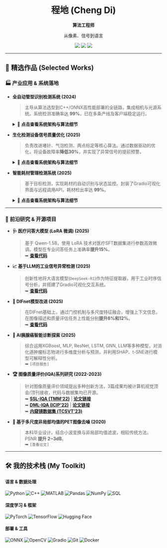 <div align="center">

# 程地 (Cheng Di)

**算法工程师**

<p>从像素、信号到语言</p>

<p>
  <a href="mailto:chengdigogogo@outlook.com"><img src="https://img.shields.io/badge/Email-D14836?style=for-the-badge&logo=gmail&logoColor=white" /></a>
  <a href="https://www.linkedin.com/in/%E5%9C%B0-%E7%A8%8B-442023295/"><img src="https://img.shields.io/badge/LinkedIn-0077B5?style=for-the-badge&logo=linkedin&logoColor=white" /></a>
  <a href="https://ieeexplore.ieee.org/author/37089721043"><img src="https://img.shields.io/badge/IEEE-00629B?style=for-the-badge&logo=ieee&logoColor=white" /></a>
</p>

</div>

---

## 🚀 精选作品 (Selected Works)

### 🏭 **产业应用 & 系统落地**

*   **全自动管型识别检测系统 (2024)**
    > 主导从算法选型到C++/ONNX高性能部署的全链路，集成相机与光源系统。系统检测准确率达 **99%**，已在多条产线及客户端稳定运行。
    <details>
    <summary>📜 <b>点击查看系统架构与算法细节</b></summary>

    *   **系统架构:** 
        1.  **图像采集:** C++ SDK调用工业相机，与LED光源系统同步曝光，获取高质量显微图像。
        2.  **预处理:** 使用OpenCV进行图像增强，如对比度拉伸、白平衡校正，突出管型特征。
        3.  **模型推理:** 将PyTorch训练的模型转换为ONNX格式，使用ONNX Runtime在C++环境中进行高性能推理。
        4.  **后处理与输出:** 对模型的分割Mask进行形态学操作（如开运算）去噪，计算管型数量与分类，并将结果通过业务逻辑接口输出。

    *   **算法细节:**
        - **模型选型:** 采用两阶段策略，先由轻量级的**YOLOv8-n**进行快速目标定位，再对ROI区域使用**U-Net**进行像素级精准分割，兼顾速度与精度。
        - **数据增强:** 针对显微图像特点，设计了包括随机旋转、仿射变换以及模拟不同光照条件的自定义数据增强策略。
        - **损失函数:** 采用**Dice Loss + Focal Loss**的组合损失函数，有效解决了样本类别不均衡和小目标分割难的问题。
    </details>

*   **生化检测设备信号质量优化 (2025)**
    > 负责改进堵针、气泡检测、两点标定等核心算法。通过数据驱动的优化，将设备故障率**降低30%**，并实现了异常信号的提前预警。
    <details>
    <summary>📜 <b>点击查看系统架构与算法细节</b></summary>

    *   **系统架构:** 
        1.  **数据接入:** 通过SQL从设备数据库实时/批量拉取传感器原始数据流（如压力、光耦信号）。
        2.  **信号处理流水线:** 使用Python (Pandas, NumPy) 构建信号处理管道，包括滤波、降噪、特征提取。
        3.  **多算法模块:** 并行运行堵针、气泡等多个检测算法模块。
        4.  **决策与报警:** 融合各模块输出，生成设备状态诊断报告，并通过系统接口触发报警。

    *   **算法细节:**
        - **堵针检测:** 基于时序信号的**统计特征（滑动窗口内的均值、方差、峰度）**与模板匹配，实时监测压力曲线的异常抬升或剧烈波动。
        - **液路气泡检测:** 利用**高通滤波与峰值检测算法**，捕捉光耦信号中的瞬时高频扰动，精准识别由微小气泡引起的信号下跌。
        - **两点标定算法:** 引入**带权重因子的非线性拟合**，修正传感器在不同浓度下的响应漂移，确保检测结果的准确性与一致性。
    </details>

*   **智能耗材管理检测系统 (2025)**
    > 基于目标检测，实现耗材的自动识别与状态监控。封装了Gradio可视化界面与远程调用API，耗材检出率达 **99%**。
    <details>
    <summary>📜 <b>点击查看系统架构与算法细节</b></summary>

    *   **系统架构:** 
        1.  **动态区域定位:** 首先运行“工作区域分析算法”，自动框定耗材架或工作台面，排除背景干扰。
        2.  **目标检测:** 在定位出的ROI内，运行目标检测模型，识别各类耗材的位置与数量。
        3.  **状态分析:** 根据检测框的位置、数量变化，判断耗材是“在位”、“缺失”还是“使用中”。
        4.  **接口服务:** 使用Gradio快速搭建可视化Demo，同时提供C++封装的RESTful API接口，供上层系统远程调用。

    *   **算法细节:**
        - **工作区域分析:** 利用**OpenCV的颜色空间转换(HSV)和轮廓查找(Contour Finding)**，快速稳定地定位颜色或形状特定的工作区域托盘。
        - **模型优化:** 选用轻量化的**YOLOv5s**模型，并进行**INT8量化**，在保证精度的前提下，大幅提升在边缘设备上的推理速度。
        - **鲁棒性设计:** 通过大量场景数据（不同光照、角度、遮挡）进行模型训练，并采用**NMS（非极大值抑制）**的优化阈值，提高复杂场景下的检测鲁棒性。
    </details>

---

### 🔬 **前沿研究 & 开源项目**

*   **🩺 医疗问答大模型 (LoRA 微调) (2025)**
    > 基于 Qwen-1.5B，使用 LoRA 技术对医疗SFT数据集进行参数高效微调。模型在专业问答任务上准确率**提升15%**。
    > <br>➥ **[查看代码](https://github.com/Nano-cd/deepseek-lora-medical)**

*   **📈 基于LLM的工业信号异常检测 (2025)**
    > 创新性地将大语言模型(`DeepSeek-R1`)作为特征提取器，用于工业时序信号分析，并搭建了Gradio可视化交互系统。
    > <br>➥ **[查看代码](https://github.com/Nano-cd/LLM_Detection)**

*   **🧠 DIFnet模型改进 (2025)**
    > 在DIFnet基础上，通过门控机制与多尺度特征融合，增强上下文信息，在图像描述和质量评估任务上性能分别**提升8%和12%**。
    > <br>➥ **[查看代码](https://github.com/Nano-cd/difDLnet)**

*   **🧬 AI胰腺癌智能诊断探索 (2025)**
    > 综合运用XGBoost, MLP, ResNet, LSTM, GNN, LLM等多种模型，对消化道肿瘤标志物进行多维度分析与预测，并利用SHAP、t-SNE进行模型可解释性分析。
    > <br>➥ `[项目报告]`

*   **🏆 图像质量评价(IQA)系列研究 (2022-2023)**
    > 针对图像质量评价领域提出多种创新方法，3篇成果均被计算机视觉顶会/顶刊接收，代码与数据集均已开源。
    > <br>➥ **[SSL-IQA (TMM'22)](https://github.com/Nano-cd/SSL_IQA)** | **[论文链接](https://ieeexplore.ieee.org/abstract/document/9903545)**
    > <br>➥ **[DML-IQA (ICIP'22)](https://github.com/Nano-cd/DML_IQA)** | **[论文链接](https://ieeexplore.ieee.org/abstract/document/9897784)**
    > <br>➥ **[内窥镜数据集 (TCSVT'23)](https://ieeexplore.ieee.org/abstract/document/10078370)**
    
*   **📡 基于多尺度非局部均值的PET图像去噪 (2020)**
    > 本科毕业设计。结合小波变换与非局部均值滤波，相较传统方法，PSNR **提升 2~3dB**。
    > <br>➥ `[查看论文]`

---

## 🛠️ 我的技术栈 (My Toolkit)

#### **语言 & 数据处理**
![Python](https://img.shields.io/badge/Python-3776AB?style=for-the-badge&logo=python&logoColor=white)
![C++](https://img.shields.io/badge/C%2B%2B-00599C?style=for-the-badge&logo=c%2B%2B&logoColor=white)
![MATLAB](https://img.shields.io/badge/MATLAB-0076A8?style=for-the-badge&logo=mathworks&logoColor=white)
![Pandas](https://img.shields.io/badge/Pandas-150458?style=for-the-badge&logo=pandas&logoColor=white)
![NumPy](https://img.shields.io/badge/NumPy-013243?style=for-the-badge&logo=numpy&logoColor=white)
![SQL](https://img.shields.io/badge/SQL-4479A1?style=for-the-badge&logo=postgresql&logoColor=white)

#### **深度学习 & 框架**
![PyTorch](https://img.shields.io/badge/PyTorch-EE4C2C?style=for-the-badge&logo=pytorch&logoColor=white)
![TensorFlow](https://img.shields.io/badge/TensorFlow-FF6F00?style=for-the-badge&logo=tensorflow&logoColor=white)
![Hugging Face](https://img.shields.io/badge/%F0%9F%A4%97%20Hugging%20Face-FFD21E?style=for-the-badge)

#### **部署 & 工具**
![ONNX](https://img.shields.io/badge/ONNX-00599C?style=for-the-badge&logo=onnx&logoColor=white)
![OpenCV](https://img.shields.io/badge/OpenCV-5C3EE8?style=for-the-badge&logo=opencv&logoColor=white)
![Gradio](https://img.shields.io/badge/Gradio-FF7C00?style=for-the-badge)
![Git](https://img.shields.io/badge/GIT-E44C30?style=for-the-badge&logo=git&logoColor=white)
![Docker](https://img.shields.io/badge/Docker-2496ED?style=for-the-badge&logo=docker&logoColor=white)
